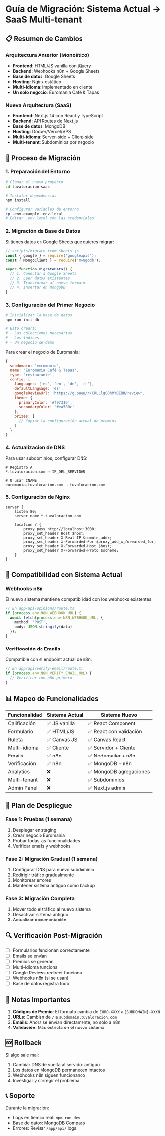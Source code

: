 # Guía de Migración: Sistema Actual → SaaS Multi-tenant

## 📋 Resumen de Cambios

### Arquitectura Anterior (Monolítico)
- **Frontend**: HTML/JS vanilla con jQuery
- **Backend**: Webhooks n8n + Google Sheets
- **Base de datos**: Google Sheets
- **Hosting**: Nginx estático
- **Multi-idioma**: Implementado en cliente
- **Un solo negocio**: Euromania Café & Tapas

### Nueva Arquitectura (SaaS)
- **Frontend**: Next.js 14 con React y TypeScript
- **Backend**: API Routes de Next.js
- **Base de datos**: MongoDB
- **Hosting**: Docker/Vercel/VPS
- **Multi-idioma**: Server-side + Client-side
- **Multi-tenant**: Subdominios por negocio

## 🔄 Proceso de Migración

### 1. Preparación del Entorno

```bash
# Clonar el nuevo proyecto
cd tuvaloracion-saas

# Instalar dependencias
npm install

# Configurar variables de entorno
cp .env.example .env.local
# Editar .env.local con las credenciales
```

### 2. Migración de Base de Datos

Si tienes datos en Google Sheets que quieres migrar:

```javascript
// scripts/migrate-from-sheets.js
const { google } = require('googleapis');
const { MongoClient } = require('mongodb');

async function migrateData() {
  // 1. Conectar a Google Sheets
  // 2. Leer datos existentes
  // 3. Transformar al nuevo formato
  // 4. Insertar en MongoDB
}
```

### 3. Configuración del Primer Negocio

```bash
# Inicializar la base de datos
npm run init-db

# Esto creará:
# - Las colecciones necesarias
# - Los índices
# - Un negocio de demo
```

Para crear el negocio de Euromania:

```javascript
{
  subdomain: 'euromania',
  name: 'Euromania Café & Tapas',
  type: 'restaurante',
  config: {
    languages: ['es', 'en', 'de', 'fr'],
    defaultLanguage: 'es',
    googleReviewUrl: 'https://g.page/r/CRLLlgC0hMYDEBM/review',
    theme: {
      primaryColor: '#f97316',
      secondaryColor: '#ea580c'
    },
    prizes: [
      // Copiar la configuración actual de premios
    ]
  }
}
```

### 4. Actualización de DNS

Para usar subdominios, configurar DNS:

```
# Registro A
*.tuvaloracion.com → IP_DEL_SERVIDOR

# O usar CNAME
euromania.tuvaloracion.com → tuvaloracion.com
```

### 5. Configuración de Nginx

```nginx
server {
    listen 80;
    server_name *.tuvaloracion.com;
    
    location / {
        proxy_pass http://localhost:3000;
        proxy_set_header Host $host;
        proxy_set_header X-Real-IP $remote_addr;
        proxy_set_header X-Forwarded-For $proxy_add_x_forwarded_for;
        proxy_set_header X-Forwarded-Host $host;
        proxy_set_header X-Forwarded-Proto $scheme;
    }
}
```

## 🔌 Compatibilidad con Sistema Actual

### Webhooks n8n

El nuevo sistema mantiene compatibilidad con los webhooks existentes:

```typescript
// En app/api/opinions/route.ts
if (process.env.N8N_WEBHOOK_URL) {
  await fetch(process.env.N8N_WEBHOOK_URL, {
    method: 'POST',
    body: JSON.stringify(data)
  });
}
```

### Verificación de Emails

Compatible con el endpoint actual de n8n:

```typescript
// En app/api/verify-email/route.ts
if (process.env.N8N_VERIFY_EMAIL_URL) {
  // Verificar con n8n primero
}
```

## 📊 Mapeo de Funcionalidades

| Funcionalidad | Sistema Actual | Sistema Nuevo |
|--------------|----------------|---------------|
| Calificación | ✅ JS vanilla | ✅ React Component |
| Formulario | ✅ HTML/JS | ✅ React con validación |
| Ruleta | ✅ Canvas JS | ✅ Canvas React |
| Multi-idioma | ✅ Cliente | ✅ Servidor + Cliente |
| Emails | ✅ n8n | ✅ Nodemailer + n8n |
| Verificación | ✅ n8n | ✅ MongoDB + n8n |
| Analytics | ❌ | ✅ MongoDB agregaciones |
| Multi-tenant | ❌ | ✅ Subdominios |
| Admin Panel | ❌ | ✅ Next.js admin |

## 🚀 Plan de Despliegue

### Fase 1: Pruebas (1 semana)
1. Desplegar en staging
2. Crear negocio Euromania
3. Probar todas las funcionalidades
4. Verificar emails y webhooks

### Fase 2: Migración Gradual (1 semana)
1. Configurar DNS para nuevo subdominio
2. Redirigir tráfico gradualmente
3. Monitorear errores
4. Mantener sistema antiguo como backup

### Fase 3: Migración Completa
1. Mover todo el tráfico al nuevo sistema
2. Desactivar sistema antiguo
3. Actualizar documentación

## 🔍 Verificación Post-Migración

- [ ] Formularios funcionan correctamente
- [ ] Emails se envían
- [ ] Premios se generan
- [ ] Multi-idioma funciona
- [ ] Google Reviews redirect funciona
- [ ] Webhooks n8n (si se usan)
- [ ] Base de datos registra todo

## 📝 Notas Importantes

1. **Códigos de Premio**: El formato cambia de `EURO-XXXX` a `[SUBDOMAIN]-XXXN`
2. **URLs**: Cambian de `/` a `subdomain.tuvaloracion.com`
3. **Emails**: Ahora se envían directamente, no solo a n8n
4. **Validación**: Más estricta en el nuevo sistema

## 🆘 Rollback

Si algo sale mal:

1. Cambiar DNS de vuelta al servidor antiguo
2. Los datos en MongoDB permanecen intactos
3. Webhooks n8n siguen funcionando
4. Investigar y corregir el problema

## 📞 Soporte

Durante la migración:
- Logs en tiempo real: `npm run dev`
- Base de datos: MongoDB Compass
- Errores: Revisar `/app/api/` logs

